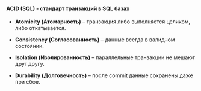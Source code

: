 #### **ACID (SQL)** - стандарт транзакций в SQL базах

- **Atomicity (Атомарность)** – транзакция либо выполняется целиком, либо откатывается.
    
- **Consistency (Согласованность)** – данные всегда в валидном состоянии.
    
- **Isolation (Изолированность)** – параллельные транзакции не мешают друг другу.
    
- **Durability (Долговечность)** – после commit данные сохранены даже при сбое.